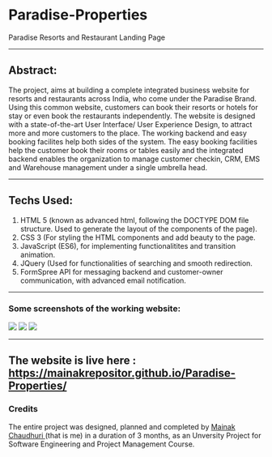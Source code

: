 # Paradise-Properties
Paradise Resorts and Restaurant Landing Page

<hr>

## Abstract: 
The project, aims at building a complete integrated business website for resorts and restaurants across India, who come under the Paradise Brand. Using this common website, customers can book their resorts or hotels for stay or even book the restaurants independently. The website is designed with a state-of-the-art User Interface/ User Experience Design, to attract more and more customers to the place. The working backend and easy booking facilites help both sides of the system. The easy booking facilities help the customer book their rooms or tables easily and the integrated backend enables the organization to manage customer checkin, CRM, EMS and Warehouse management under a single umbrella head.

<hr>

## Techs Used:
<ol>
  <li>HTML 5 (known as advanced html, following the DOCTYPE DOM file structure. Used to generate the layout of the components of the page).</li>
  <li>CSS 3 (For styling the HTML components and add beauty to the page.</li>
  <li>JavaScript (ES6), for implementing functionalitites and transition animation.</li>
  <li>JQuery (Used for functionalities of searching and smooth redirection.</li>
  <li>FormSpree API for messaging backend and customer-owner communication, with advanced email notification.</li>
  </ol>
  
<hr>

### Some screenshots of the working website:
<img src="https://user-images.githubusercontent.com/64016811/114133849-53e01980-9924-11eb-8f15-1cf35e5938c5.jpg">
<img src="https://user-images.githubusercontent.com/64016811/114133858-56db0a00-9924-11eb-833a-fdc1f989d880.jpg">
<img src="https://user-images.githubusercontent.com/64016811/114133862-580c3700-9924-11eb-8668-6d1710468106.jpg">

<hr>

## The website is live here : https://mainakrepositor.github.io/Paradise-Properties/


### Credits

The entire project was designed, planned and completed by <a href="https://www.linkedin.com/in/mainak-chaudhuri-127898176/" target="_blank"> Mainak Chaudhuri </a> (that is me) in a duration of 3 months, as an Unversity Project for Software Engineering and Project Management Course.

